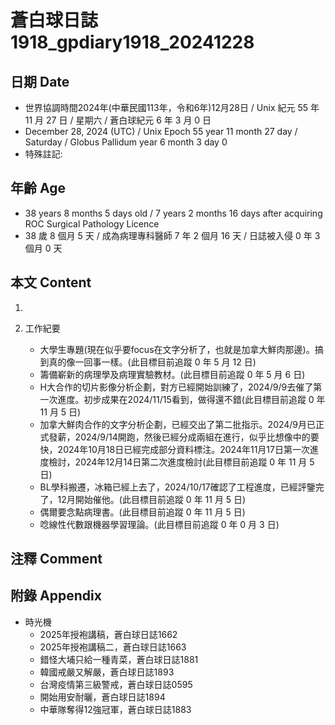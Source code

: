 [_metadata_:encoding]: - "utf-8"
[_metadata_:language]: - "zh-Hant-TW"
[_metadata_:fileformat]: - "markdown"
[_metadata_:MIME_type]: - "text/plain"
[_metadata_:markdown_version]: - "commonmark version 0.30"
[_metadata_:markdown_spec]: - "https://spec.commonmark.org/0.30/"

# 蒼白球日誌1918_gpdiary1918_20241228 #

## 日期 Date ##

* 世界協調時間2024年(中華民國113年，令和6年)12月28日 / Unix 紀元 55 年 11 月 27 日 / 星期六 / 蒼白球紀元 6 年 3 月 0 日
* December 28, 2024 (UTC) / Unix Epoch 55 year 11 month 27 day / Saturday / Globus Pallidum year 6 month 3 day 0
* 特殊註記:

## 年齡 Age ##

* 38 years 8 months 5 days old / 7 years 2 months 16 days after acquiring ROC Surgical Pathology Licence
* 38 歲 8 個月 5 天 / 成為病理專科醫師 7 年 2 個月 16 天 / 日誌被入侵 0 年 3 個月 0 天

## 本文 Content ##

1. 

2. 工作紀要

    - 大學生專題(現在似乎要focus在文字分析了，也就是加拿大鮮肉那邊)。搞到真的像一回事一樣。(此目標目前追蹤 0 年 5 月 12 日)
    - 籌備嶄新的病理學及病理實驗教材。(此目標目前追蹤 0 年 5 月 6 日)
    - H大合作的切片影像分析企劃，對方已經開始訓練了，2024/9/9去催了第一次進度。初步成果在2024/11/15看到，做得還不錯(此目標目前追蹤 0 年 11 月 5 日)
    - 加拿大鮮肉合作的文字分析企劃，已經交出了第二批指示。2024/9月已正式發薪，2024/9/14開跑，然後已經分成兩組在進行，似乎比想像中的要快，2024年10月18日已經完成部分資料標注。2024年11月17日第一次進度檢討，2024年12月14日第二次進度檢討(此目標目前追蹤 0 年 11 月 5 日)
    - BL學科搬遷，冰箱已經上去了，2024/10/17確認了工程進度，已經評鑒完了，12月開始催他。(此目標目前追蹤 0 年 11 月 5 日)
    - 偶爾要念點病理書。(此目標目前追蹤 0 年 11 月 5 日)
    - 唸線性代數跟機器學習理論。(此目標目前追蹤 0 年 0 月 3 日)

## 注釋 Comment ##


## 附錄 Appendix ##

* 時光機
    - 2025年授袍講稿，蒼白球日誌1662
    - 2025年授袍講稿二，蒼白球日誌1663
    - 錯怪大埔只給一種青菜，蒼白球日誌1881
    - 韓國戒嚴又解嚴，蒼白球日誌1893
    - 台灣疫情第三級警戒，蒼白球日誌0595
    - 開始用安耐曬，蒼白球日誌1894
    - 中華隊奪得12強冠軍，蒼白球日誌1883
